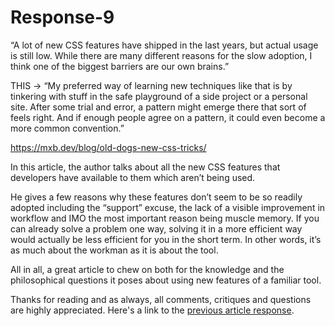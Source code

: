 # Response-9

“A lot of new CSS features have shipped in the last years, but actual
usage is still low. While there are many different reasons for the slow
adoption, I think one of the biggest barriers are our own brains.”

THIS -> “My preferred way of learning new techniques like that is by
tinkering with stuff in the safe playground of a side project or a
personal site. After some trial and error, a pattern might emerge there
that sort of feels right. And if enough people agree on a pattern, it
could even become a more common convention.”

<https://mxb.dev/blog/old-dogs-new-css-tricks/>

In this article, the author talks about all the new CSS features that
developers have available to them which aren’t being used.

He gives a few reasons why these features don’t seem to be so readily
adopted including the “support” excuse, the lack of a visible
improvement in workflow and IMO the most important reason being muscle
memory. If you can already solve a problem one way, solving it in a more
efficient way would actually be less efficient for you in the short
term. In other words, it’s as much about the workman as it is about the
tool.

All in all, a great article to chew on both for the knowledge and the
philosophical questions it poses about using new features of a familiar
tool.

Thanks for reading and as always, all comments, critiques and questions
are highly appreciated. Here's a link to the [previous article response](https://github.com/n6ls0n/article-responses/blob/master/response-8.md).
